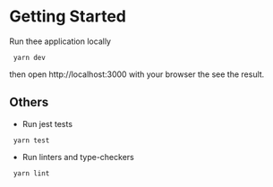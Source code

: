 # Getting Started

Run thee application locally

```
 yarn dev
```

then open http://localhost:3000 with your browser the see the result.

## Others

- Run jest tests

```
 yarn test
```

- Run linters and type-checkers

```
 yarn lint
```
